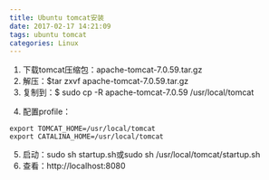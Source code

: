 ```yaml
---
title: Ubuntu tomcat安装
date: 2017-02-17 14:21:09
tags: ubuntu tomcat
categories: Linux
---
```

1. 下载tomcat压缩包：apache-tomcat-7.0.59.tar.gz
2. 解压：$tar zxvf apache-tomcat-7.0.59.tar.gz
3. 复制到：$ sudo cp -R apache-tomcat-7.0.59 /usr/local/tomcat
<!--more-->
4. 配置profile：
```
export TOMCAT_HOME=/usr/local/tomcat
export CATALINA_HOME=/usr/local/tomcat
```
5. 启动：sudo sh startup.sh或sudo sh /usr/local/tomcat/startup.sh
6. 查看：http://localhost:8080
